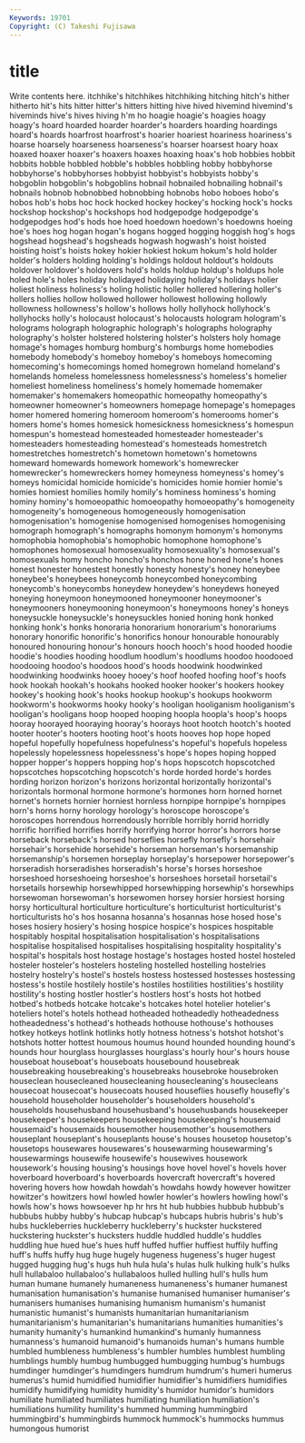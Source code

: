 ```yaml
---
Keywords: 19701 
Copyright: (C) Takeshi Fujisawa
---
```


# title

Write contents here.
itchhike's hitchhikes hitchhiking hitching hitch's hither
hitherto hit's hits hitter hitter's hitters hitting hive hived hivemind
hivemind's hiveminds hive's hives hiving h'm ho hoagie hoagie's hoagies
hoagy hoagy's hoard hoarded hoarder hoarder's hoarders hoarding hoardings hoard's
hoards hoarfrost hoarfrost's hoarier hoariest hoariness hoariness's hoarse hoarsely hoarseness
hoarseness's hoarser hoarsest hoary hoax hoaxed hoaxer hoaxer's hoaxers hoaxes
hoaxing hoax's hob hobbies hobbit hobbits hobble hobbled hobble's hobbles
hobbling hobby hobbyhorse hobbyhorse's hobbyhorses hobbyist hobbyist's hobbyists hobby's hobgoblin
hobgoblin's hobgoblins hobnail hobnailed hobnailing hobnail's hobnails hobnob hobnobbed hobnobbing
hobnobs hobo hoboes hobo's hobos hob's hobs hoc hock hocked
hockey hockey's hocking hock's hocks hockshop hockshop's hockshops hod hodgepodge
hodgepodge's hodgepodges hod's hods hoe hoed hoedown hoedown's hoedowns hoeing
hoe's hoes hog hogan hogan's hogans hogged hogging hoggish hog's
hogs hogshead hogshead's hogsheads hogwash hogwash's hoist hoisted hoisting hoist's
hoists hokey hokier hokiest hokum hokum's hold holder holder's holders
holding holding's holdings holdout holdout's holdouts holdover holdover's holdovers hold's
holds holdup holdup's holdups hole holed hole's holes holiday holidayed
holidaying holiday's holidays holier holiest holiness holiness's holing holistic holler
hollered hollering holler's hollers hollies hollow hollowed hollower hollowest hollowing
hollowly hollowness hollowness's hollow's hollows holly hollyhock hollyhock's hollyhocks holly's
holocaust holocaust's holocausts hologram hologram's holograms holograph holographic holograph's holographs
holography holography's holster holstered holstering holster's holsters holy homage homage's
homages homburg homburg's homburgs home homebodies homebody homebody's homeboy homeboy's
homeboys homecoming homecoming's homecomings homed homegrown homeland homeland's homelands homeless
homelessness homelessness's homeless's homelier homeliest homeliness homeliness's homely homemade homemaker
homemaker's homemakers homeopathic homeopathy homeopathy's homeowner homeowner's homeowners homepage homepage's
homepages homer homered homering homeroom homeroom's homerooms homer's homers home's
homes homesick homesickness homesickness's homespun homespun's homestead homesteaded homesteader homesteader's
homesteaders homesteading homestead's homesteads homestretch homestretches homestretch's hometown hometown's hometowns
homeward homewards homework homework's homewrecker homewrecker's homewreckers homey homeyness homeyness's
homey's homeys homicidal homicide homicide's homicides homie homier homie's homies
homiest homilies homily homily's hominess hominess's homing hominy hominy's homoeopathic
homoeopathy homoeopathy's homogeneity homogeneity's homogeneous homogeneously homogenisation homogenisation's homogenise homogenised
homogenises homogenising homograph homograph's homographs homonym homonym's homonyms homophobia homophobia's
homophobic homophone homophone's homophones homosexual homosexuality homosexuality's homosexual's homosexuals homy
honcho honcho's honchos hone honed hone's hones honest honester honestest
honestly honesty honesty's honey honeybee honeybee's honeybees honeycomb honeycombed honeycombing
honeycomb's honeycombs honeydew honeydew's honeydews honeyed honeying honeymoon honeymooned honeymooner
honeymooner's honeymooners honeymooning honeymoon's honeymoons honey's honeys honeysuckle honeysuckle's honeysuckles
honied honing honk honked honking honk's honks honoraria honorarium honorarium's
honorariums honorary honorific honorific's honorifics honour honourable honourably honoured honouring
honour's honours hooch hooch's hood hooded hoodie hoodie's hoodies hooding
hoodlum hoodlum's hoodlums hoodoo hoodooed hoodooing hoodoo's hoodoos hood's hoods
hoodwink hoodwinked hoodwinking hoodwinks hooey hooey's hoof hoofed hoofing hoof's
hoofs hook hookah hookah's hookahs hooked hooker hooker's hookers hookey
hookey's hooking hook's hooks hookup hookup's hookups hookworm hookworm's hookworms
hooky hooky's hooligan hooliganism hooliganism's hooligan's hooligans hoop hooped hooping
hoopla hoopla's hoop's hoops hooray hoorayed hooraying hooray's hoorays hoot
hootch hootch's hooted hooter hooter's hooters hooting hoot's hoots hooves
hop hope hoped hopeful hopefully hopefulness hopefulness's hopeful's hopefuls hopeless
hopelessly hopelessness hopelessness's hope's hopes hoping hopped hopper hopper's hoppers
hopping hop's hops hopscotch hopscotched hopscotches hopscotching hopscotch's horde horded
horde's hordes hording horizon horizon's horizons horizontal horizontally horizontal's horizontals
hormonal hormone hormone's hormones horn horned hornet hornet's hornets hornier
horniest hornless hornpipe hornpipe's hornpipes horn's horns horny horology horology's
horoscope horoscope's horoscopes horrendous horrendously horrible horribly horrid horridly horrific
horrified horrifies horrify horrifying horror horror's horrors horse horseback horseback's
horsed horseflies horsefly horsefly's horsehair horsehair's horsehide horsehide's horseman horseman's
horsemanship horsemanship's horsemen horseplay horseplay's horsepower horsepower's horseradish horseradishes horseradish's
horse's horses horseshoe horseshoed horseshoeing horseshoe's horseshoes horsetail horsetail's horsetails
horsewhip horsewhipped horsewhipping horsewhip's horsewhips horsewoman horsewoman's horsewomen horsey horsier
horsiest horsing horsy horticultural horticulture horticulture's horticulturist horticulturist's horticulturists ho's
hos hosanna hosanna's hosannas hose hosed hose's hoses hosiery hosiery's
hosing hospice hospice's hospices hospitable hospitably hospital hospitalisation hospitalisation's hospitalisations
hospitalise hospitalised hospitalises hospitalising hospitality hospitality's hospital's hospitals host hostage
hostage's hostages hosted hostel hosteled hosteler hosteler's hostelers hosteling hostelled
hostelling hostelries hostelry hostelry's hostel's hostels hostess hostessed hostesses hostessing
hostess's hostile hostilely hostile's hostiles hostilities hostilities's hostility hostility's hosting
hostler hostler's hostlers host's hosts hot hotbed hotbed's hotbeds hotcake
hotcake's hotcakes hotel hotelier hotelier's hoteliers hotel's hotels hothead hotheaded
hotheadedly hotheadedness hotheadedness's hothead's hotheads hothouse hothouse's hothouses hotkey hotkeys
hotlink hotlinks hotly hotness hotness's hotshot hotshot's hotshots hotter hottest
houmous houmus hound hounded hounding hound's hounds hour hourglass hourglasses
hourglass's hourly hour's hours house houseboat houseboat's houseboats housebound housebreak
housebreaking housebreaking's housebreaks housebroke housebroken houseclean housecleaned housecleaning housecleaning's housecleans
housecoat housecoat's housecoats housed houseflies housefly housefly's household householder householder's
householders household's households househusband househusband's househusbands housekeeper housekeeper's housekeepers housekeeping
housekeeping's housemaid housemaid's housemaids housemother housemother's housemothers houseplant houseplant's houseplants
house's houses housetop housetop's housetops housewares housewares's housewarming housewarming's housewarmings
housewife housewife's housewives housework housework's housing housing's housings hove hovel
hovel's hovels hover hoverboard hoverboard's hoverboards hovercraft hovercraft's hovered hovering
hovers how howdah howdah's howdahs howdy however howitzer howitzer's howitzers
howl howled howler howler's howlers howling howl's howls how's hows
howsoever hp hr hrs ht hub hubbies hubbub hubbub's hubbubs
hubby hubby's hubcap hubcap's hubcaps hubris hubris's hub's hubs huckleberries
huckleberry huckleberry's huckster huckstered huckstering huckster's hucksters huddle huddled huddle's
huddles huddling hue hued hue's hues huff huffed huffier huffiest
huffily huffing huff's huffs huffy hug huge hugely hugeness hugeness's
huger hugest hugged hugging hug's hugs huh hula hula's hulas
hulk hulking hulk's hulks hull hullabaloo hullabaloo's hullabaloos hulled hulling
hull's hulls hum human humane humanely humaneness humaneness's humaner humanest
humanisation humanisation's humanise humanised humaniser humaniser's humanisers humanises humanising humanism
humanism's humanist humanistic humanist's humanists humanitarian humanitarianism humanitarianism's humanitarian's humanitarians
humanities humanities's humanity humanity's humankind humankind's humanly humanness humanness's humanoid
humanoid's humanoids human's humans humble humbled humbleness humbleness's humbler humbles
humblest humbling humblings humbly humbug humbugged humbugging humbug's humbugs humdinger
humdinger's humdingers humdrum humdrum's humeri humerus humerus's humid humidified humidifier
humidifier's humidifiers humidifies humidify humidifying humidity humidity's humidor humidor's humidors
humiliate humiliated humiliates humiliating humiliation humiliation's humiliations humility humility's hummed
humming hummingbird hummingbird's hummingbirds hummock hummock's hummocks hummus humongous humorist
